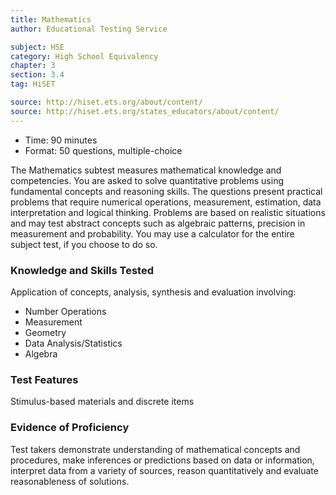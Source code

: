 ```yaml
---
title: Mathematics
author: Educational Testing Service

subject: HSE
category: High School Equivalency
chapter: 3
section: 3.4
tag: HiSET

source: http://hiset.ets.org/about/content/
source: http://hiset.ets.org/states_educators/about/content/
---
```

  * Time: 90 minutes
  * Format: 50 questions, multiple-choice

The Mathematics subtest measures mathematical knowledge and competencies. You are asked to solve quantitative problems using fundamental concepts and reasoning skills. The questions present practical problems that require numerical operations, measurement, estimation, data interpretation and logical thinking. Problems are based on realistic situations and may test abstract concepts such as algebraic patterns, precision in measurement and probability. You may use a calculator for the entire subject test, if you choose to do so.

### Knowledge and Skills Tested

Application of concepts, analysis, synthesis and evaluation involving:

  * Number Operations
  * Measurement
  * Geometry
  * Data Analysis/Statistics
  * Algebra

### Test Features

Stimulus-based materials and discrete items

### Evidence of Proficiency

Test takers demonstrate understanding of mathematical concepts and procedures, make inferences or predictions based on data or information, interpret data from a variety of sources, reason quantitatively and evaluate reasonableness of solutions.
